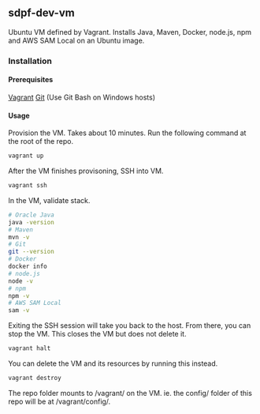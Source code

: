 ## sdpf-dev-vm
Ubuntu VM defined by Vagrant. Installs Java, Maven, Docker, node.js, npm and AWS SAM Local on an Ubuntu image. 
### Installation
#### Prerequisites 
[Vagrant](https://www.vagrantup.com/docs/installation/)
[Git](https://git-scm.com/download/) (Use Git Bash on Windows hosts)

#### Usage
Provision the VM. Takes about 10 minutes. Run the following command at the root of the repo. 
```bash
vagrant up
```
After the VM finishes provisoning, SSH into VM.
```bash
vagrant ssh
```
In the VM, validate stack.
```bash
# Oracle Java 
java -version
# Maven
mvn -v
# Git
git --version
# Docker
docker info
# node.js
node -v
# npm
npm -v
# AWS SAM Local
sam -v
```
Exiting the SSH session will take you back to the host. From there, you can stop the VM. This closes the VM but does not delete it. 
```bash
vagrant halt
```
You can delete the VM and its resources by running this instead. 
```bash
vagrant destroy
```
The repo folder mounts to /vagrant/ on the VM. ie. the config/ folder of this repo will be at /vagrant/config/. 